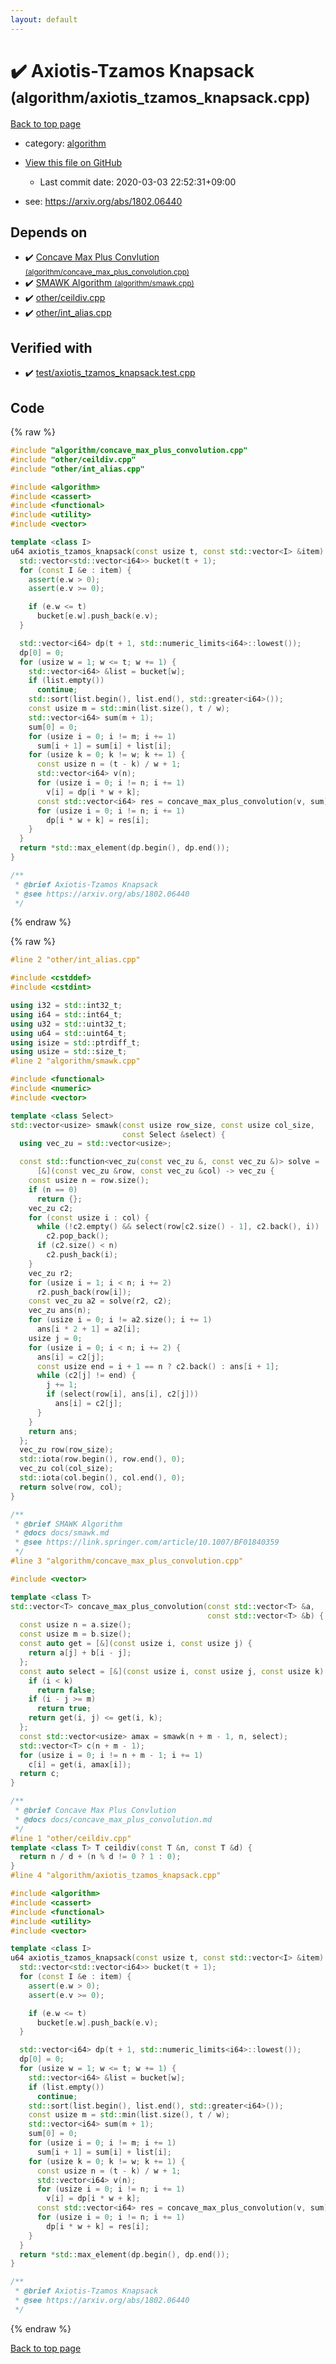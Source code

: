 ```yaml
---
layout: default
---
```


<!-- mathjax config similar to math.stackexchange -->
<script type="text/javascript" async
  src="https://cdnjs.cloudflare.com/ajax/libs/mathjax/2.7.5/MathJax.js?config=TeX-MML-AM_CHTML">
</script>
<script type="text/x-mathjax-config">
  MathJax.Hub.Config({
    TeX: { equationNumbers: { autoNumber: "AMS" }},
    tex2jax: {
      inlineMath: [ ['$','$'] ],
      processEscapes: true
    },
    "HTML-CSS": { matchFontHeight: false },
    displayAlign: "left",
    displayIndent: "2em"
  });
</script>

<script type="text/javascript" src="https://cdnjs.cloudflare.com/ajax/libs/jquery/3.4.1/jquery.min.js"></script>
<script src="https://cdn.jsdelivr.net/npm/jquery-balloon-js@1.1.2/jquery.balloon.min.js" integrity="sha256-ZEYs9VrgAeNuPvs15E39OsyOJaIkXEEt10fzxJ20+2I=" crossorigin="anonymous"></script>
<script type="text/javascript" src="../../assets/js/copy-button.js"></script>
<link rel="stylesheet" href="../../assets/css/copy-button.css" />


# :heavy_check_mark: Axiotis-Tzamos Knapsack <small>(algorithm/axiotis_tzamos_knapsack.cpp)</small>

<a href="../../index.html">Back to top page</a>

* category: <a href="../../index.html#ed469618898d75b149e5c7c4b6a1c415">algorithm</a>
* <a href="{{ site.github.repository_url }}/blob/master/algorithm/axiotis_tzamos_knapsack.cpp">View this file on GitHub</a>
    - Last commit date: 2020-03-03 22:52:31+09:00


* see: <a href="https://arxiv.org/abs/1802.06440">https://arxiv.org/abs/1802.06440</a>


## Depends on

* :heavy_check_mark: <a href="concave_max_plus_convolution.cpp.html">Concave Max Plus Convlution <small>(algorithm/concave_max_plus_convolution.cpp)</small></a>
* :heavy_check_mark: <a href="smawk.cpp.html">SMAWK Algorithm <small>(algorithm/smawk.cpp)</small></a>
* :heavy_check_mark: <a href="../other/ceildiv.cpp.html">other/ceildiv.cpp</a>
* :heavy_check_mark: <a href="../other/int_alias.cpp.html">other/int_alias.cpp</a>


## Verified with

* :heavy_check_mark: <a href="../../verify/test/axiotis_tzamos_knapsack.test.cpp.html">test/axiotis_tzamos_knapsack.test.cpp</a>


## Code

<a id="unbundled"></a>
{% raw %}
```cpp
#include "algorithm/concave_max_plus_convolution.cpp"
#include "other/ceildiv.cpp"
#include "other/int_alias.cpp"

#include <algorithm>
#include <cassert>
#include <functional>
#include <utility>
#include <vector>

template <class I>
u64 axiotis_tzamos_knapsack(const usize t, const std::vector<I> &item) {
  std::vector<std::vector<i64>> bucket(t + 1);
  for (const I &e : item) {
    assert(e.w > 0);
    assert(e.v >= 0);

    if (e.w <= t)
      bucket[e.w].push_back(e.v);
  }

  std::vector<i64> dp(t + 1, std::numeric_limits<i64>::lowest());
  dp[0] = 0;
  for (usize w = 1; w <= t; w += 1) {
    std::vector<i64> &list = bucket[w];
    if (list.empty())
      continue;
    std::sort(list.begin(), list.end(), std::greater<i64>());
    const usize m = std::min(list.size(), t / w);
    std::vector<i64> sum(m + 1);
    sum[0] = 0;
    for (usize i = 0; i != m; i += 1)
      sum[i + 1] = sum[i] + list[i];
    for (usize k = 0; k != w; k += 1) {
      const usize n = (t - k) / w + 1;
      std::vector<i64> v(n);
      for (usize i = 0; i != n; i += 1)
        v[i] = dp[i * w + k];
      const std::vector<i64> res = concave_max_plus_convolution(v, sum);
      for (usize i = 0; i != n; i += 1)
        dp[i * w + k] = res[i];
    }
  }
  return *std::max_element(dp.begin(), dp.end());
}

/**
 * @brief Axiotis-Tzamos Knapsack
 * @see https://arxiv.org/abs/1802.06440
 */

```
{% endraw %}

<a id="bundled"></a>
{% raw %}
```cpp
#line 2 "other/int_alias.cpp"

#include <cstddef>
#include <cstdint>

using i32 = std::int32_t;
using i64 = std::int64_t;
using u32 = std::uint32_t;
using u64 = std::uint64_t;
using isize = std::ptrdiff_t;
using usize = std::size_t;
#line 2 "algorithm/smawk.cpp"

#include <functional>
#include <numeric>
#include <vector>

template <class Select>
std::vector<usize> smawk(const usize row_size, const usize col_size,
                         const Select &select) {
  using vec_zu = std::vector<usize>;

  const std::function<vec_zu(const vec_zu &, const vec_zu &)> solve =
      [&](const vec_zu &row, const vec_zu &col) -> vec_zu {
    const usize n = row.size();
    if (n == 0)
      return {};
    vec_zu c2;
    for (const usize i : col) {
      while (!c2.empty() && select(row[c2.size() - 1], c2.back(), i))
        c2.pop_back();
      if (c2.size() < n)
        c2.push_back(i);
    }
    vec_zu r2;
    for (usize i = 1; i < n; i += 2)
      r2.push_back(row[i]);
    const vec_zu a2 = solve(r2, c2);
    vec_zu ans(n);
    for (usize i = 0; i != a2.size(); i += 1)
      ans[i * 2 + 1] = a2[i];
    usize j = 0;
    for (usize i = 0; i < n; i += 2) {
      ans[i] = c2[j];
      const usize end = i + 1 == n ? c2.back() : ans[i + 1];
      while (c2[j] != end) {
        j += 1;
        if (select(row[i], ans[i], c2[j]))
          ans[i] = c2[j];
      }
    }
    return ans;
  };
  vec_zu row(row_size);
  std::iota(row.begin(), row.end(), 0);
  vec_zu col(col_size);
  std::iota(col.begin(), col.end(), 0);
  return solve(row, col);
}

/**
 * @brief SMAWK Algorithm
 * @docs docs/smawk.md
 * @see https://link.springer.com/article/10.1007/BF01840359
 */
#line 3 "algorithm/concave_max_plus_convolution.cpp"

#include <vector>

template <class T>
std::vector<T> concave_max_plus_convolution(const std::vector<T> &a,
                                            const std::vector<T> &b) {
  const usize n = a.size();
  const usize m = b.size();
  const auto get = [&](const usize i, const usize j) {
    return a[j] + b[i - j];
  };
  const auto select = [&](const usize i, const usize j, const usize k) {
    if (i < k)
      return false;
    if (i - j >= m)
      return true;
    return get(i, j) <= get(i, k);
  };
  const std::vector<usize> amax = smawk(n + m - 1, n, select);
  std::vector<T> c(n + m - 1);
  for (usize i = 0; i != n + m - 1; i += 1)
    c[i] = get(i, amax[i]);
  return c;
}

/**
 * @brief Concave Max Plus Convlution
 * @docs docs/concave_max_plus_convolution.md
 */
#line 1 "other/ceildiv.cpp"
template <class T> T ceildiv(const T &n, const T &d) {
  return n / d + (n % d != 0 ? 1 : 0);
}
#line 4 "algorithm/axiotis_tzamos_knapsack.cpp"

#include <algorithm>
#include <cassert>
#include <functional>
#include <utility>
#include <vector>

template <class I>
u64 axiotis_tzamos_knapsack(const usize t, const std::vector<I> &item) {
  std::vector<std::vector<i64>> bucket(t + 1);
  for (const I &e : item) {
    assert(e.w > 0);
    assert(e.v >= 0);

    if (e.w <= t)
      bucket[e.w].push_back(e.v);
  }

  std::vector<i64> dp(t + 1, std::numeric_limits<i64>::lowest());
  dp[0] = 0;
  for (usize w = 1; w <= t; w += 1) {
    std::vector<i64> &list = bucket[w];
    if (list.empty())
      continue;
    std::sort(list.begin(), list.end(), std::greater<i64>());
    const usize m = std::min(list.size(), t / w);
    std::vector<i64> sum(m + 1);
    sum[0] = 0;
    for (usize i = 0; i != m; i += 1)
      sum[i + 1] = sum[i] + list[i];
    for (usize k = 0; k != w; k += 1) {
      const usize n = (t - k) / w + 1;
      std::vector<i64> v(n);
      for (usize i = 0; i != n; i += 1)
        v[i] = dp[i * w + k];
      const std::vector<i64> res = concave_max_plus_convolution(v, sum);
      for (usize i = 0; i != n; i += 1)
        dp[i * w + k] = res[i];
    }
  }
  return *std::max_element(dp.begin(), dp.end());
}

/**
 * @brief Axiotis-Tzamos Knapsack
 * @see https://arxiv.org/abs/1802.06440
 */

```
{% endraw %}

<a href="../../index.html">Back to top page</a>

